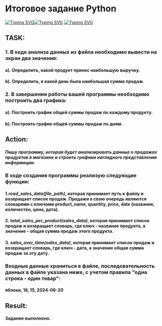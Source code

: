 # **Итоговое задание Python**
[![Typing SVG](https://readme-typing-svg.herokuapp.com?color=%2336BCF7&lines=Филоненко+Александр+Data+Engineer)](https://git.io/typing-svg)[![Typing SVG](https://readme-typing-svg.herokuapp.com?color=%2336BCF7&lines=Филоненко+Александр+Data+Engineer)](https://git.io/typing-svg)
[![Typing SVG](https://readme-typing-svg.herokuapp.com?font=Fira+Code&pause=1000&color=F73C22&lines=Филоненко+Александр+Александрович+Data+Engineer)](https://git.io/typing-svg)
## TASK: 
### 1. В ходе анализа данных из файла необходимо вывести на экран два значения:
#### a). Определить, какой продукт принес наибольшую выручку.
#### b). Определить, в какой день была наибольшая сумма продаж.
### 2. В завершении работы вашей программы необходимо построить два графика:
#### a). Построить график общей суммы продаж по каждому продукту.
#### b). Построить график общей суммы продаж по дням.
## Action:
##### Пишу программу, которая будет анализировать данные о продажах продуктов в магазине и строить графики наглядного представления информации.
### В ходе создания программы реализую следующие функции:
####   1.*read_sales_data(file_path)*, которая принимает путь к файлу и возвращает список продаж. Продажи в свою очередь являются словарями с ключами product_name, quantity, price, date (название, количество, цена, дата).
####   2. *total_sales_per_product(sales_data)*, которая принимает список продаж и возвращает словарь, где ключ - название продукта, а значение - общая сумма продаж этого продукта.
####   3. *sales_over_time(sales_data)*, которая принимает список продаж и возвращает словарь, где ключ - дата, а значение общая сумма продаж за эту дату.
### Входные данные храниться в файле, последовательность данных в файле указана ниже, с учетом правила "одна строка - один товар":
#### яблоки, 16, 15, 2024-06-20
## Result:
#### Задание выполнено.
